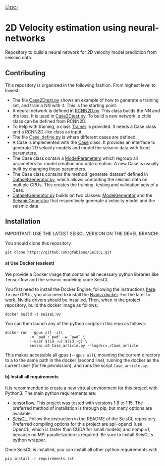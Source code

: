 [![DOI](https://zenodo.org/badge/DOI/10.5281/zenodo.3492115.svg)](https://doi.org/10.5281/zenodo.3492115)

# 2D Velocity estimation using neural-networks

Repository to build a neural network for 2D velocity model prediction from
seismic data.

## Contributing

This repository is organized in the following fashion. From highest level to
lowest:

*   The file [Case2Dtest.py](Case2Dtest.py) shows an example of how to generate
a training set, and train a NN with it. This is the starting point.
*   A neural network is defined in [RCNN2D.py](vlearn/RCNN2D.py).
This class builds the NN and the loss. It is used in [Case2Dtest.py](Case2Dtest.py).
To build a new network, a child class can be defined from RCNN2D.
*   To help with training, a class [Trainer](vlearn/Trainer.py) is provided.
It needs a Case class and a RCNN2D-like class as input.
*   The file [Case_define.py](Case_define.py) is where different cases are
defined.
*  A Case is implemented with the [Case](vlearn/Case.py) class. It provides an
interface to generate 2D velocity models and model the seismic data with
fixed parameters.
*  The Case class contain a [ModelParameters](vlearn/ModelParameters.py)
which regroup all parameters for model creation and data creation. A new Case
is usually built by changing those parameters.
*   The Case class contains the method 'generate_dataset' defined in
[DatasetGenerator.py](vlearn/DatasetGenerator.py), which allows computing
the seismic data on multiple GPUs. This creates the training, testing and validation
sets of a Case.
*   [DatasetGenerator.py](vlearn/DatasetGenerator.py) builds on two classes:
[ModelGenerator](vlearn/ModelGenerator.py) and the
[SeismicGenerator](vlearn/SeismicGenerator.py) that respectively generate
a velocity model and the seismic data.


## Installation

IMPORTANT: USE THE LATEST SEISCL VERSION ON THE DEVEL BRANCH!


You should clone this repository

    git clone https://github.com/gfabieno/SeisCL.git

#### a) Use Docker (easiest)

We provide a Docker image that contains all necessary python libraries like Tensorflow
and the seismic modeling code SeisCL.

You first need to install the Docker Engine, following the instructions [here](https://docs.docker.com/install/).
To use GPUs, you also need to install the [Nvidia docker](https://github.com/NVIDIA/nvidia-docker).
For the later to work, Nvidia drivers should be installed.
Then, when in the project repository, build the docker image as follows:

    docker build -t seisai:v0

You can then launch any of the python scripts in this repo as follows:

    docker run --gpus all -it\
               -v `pwd`:`pwd` -w `pwd` \
               --user $(id -u):$(id -g) \
               seisai:v0 Case_article.py --logdir=./Case_article

This makes accessible all gpus (`--gpus all`), mounting the current directory to a
to the same path in the docker (second line), running the docker as the current user
(for file permission), and runs the script `Case_article.py`.

#### b) Install all requirements

It is recommended to create a new virtual environment for this project with Python3.
The main python requirements are:
*   [tensorflow](https://www.tensorflow.org). This project was tested with versions 1.8 to 1.15.
The preferred method of installation is through pip, but many options are available.
*  [SeisCL](https://github.com/gfabieno/SeisCL). Follow the instruction in the README of
the SeisCL repository. Preferred compiling options for this project are api=opencl (use
OpenCL, which is faster than CUDA for small models) and nompi=1, because no MPI parallelization is required.
Be sure to install SeisCL's python wrapper.

Once SeisCL is installed, you can install all other python requirements with

    pip install -r requirements.txt
